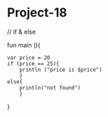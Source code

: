 # Project-18
// if & else

fun main (){

    var price = 20
    if (price == 25){
        println ("price is $price")
        }
    else{
        println("not found")
        }
}
